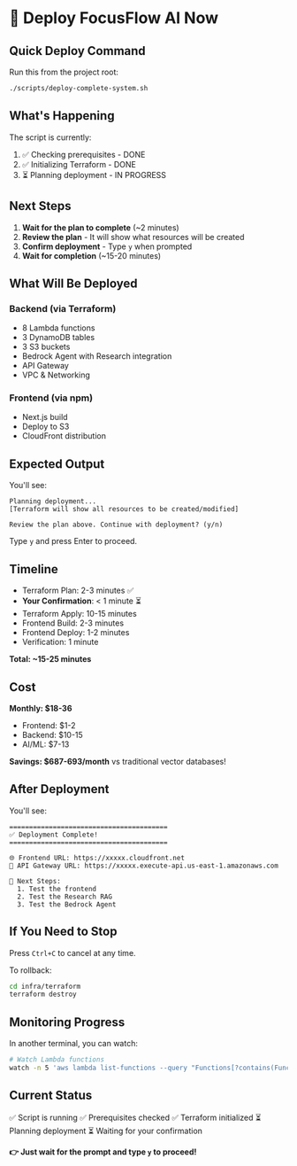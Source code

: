 # 🚀 Deploy FocusFlow AI Now

## Quick Deploy Command

Run this from the project root:

```bash
./scripts/deploy-complete-system.sh
```

## What's Happening

The script is currently:
1. ✅ Checking prerequisites - DONE
2. ✅ Initializing Terraform - DONE
3. ⏳ Planning deployment - IN PROGRESS

## Next Steps

1. **Wait for the plan to complete** (~2 minutes)
2. **Review the plan** - It will show what resources will be created
3. **Confirm deployment** - Type `y` when prompted
4. **Wait for completion** (~15-20 minutes)

## What Will Be Deployed

### Backend (via Terraform)
- 8 Lambda functions
- 3 DynamoDB tables
- 3 S3 buckets
- Bedrock Agent with Research integration
- API Gateway
- VPC & Networking

### Frontend (via npm)
- Next.js build
- Deploy to S3
- CloudFront distribution

## Expected Output

You'll see:
```
Planning deployment...
[Terraform will show all resources to be created/modified]

Review the plan above. Continue with deployment? (y/n)
```

Type `y` and press Enter to proceed.

## Timeline

- Terraform Plan: 2-3 minutes ✅
- **Your Confirmation**: < 1 minute ⏳
- Terraform Apply: 10-15 minutes
- Frontend Build: 2-3 minutes
- Frontend Deploy: 1-2 minutes
- Verification: 1 minute

**Total: ~15-25 minutes**

## Cost

**Monthly: $18-36**
- Frontend: $1-2
- Backend: $10-15
- AI/ML: $7-13

**Savings: $687-693/month** vs traditional vector databases!

## After Deployment

You'll see:
```
========================================
✅ Deployment Complete!
========================================

🌐 Frontend URL: https://xxxxx.cloudfront.net
🔌 API Gateway URL: https://xxxxx.execute-api.us-east-1.amazonaws.com

📝 Next Steps:
  1. Test the frontend
  2. Test the Research RAG
  3. Test the Bedrock Agent
```

## If You Need to Stop

Press `Ctrl+C` to cancel at any time.

To rollback:
```bash
cd infra/terraform
terraform destroy
```

## Monitoring Progress

In another terminal, you can watch:

```bash
# Watch Lambda functions
watch -n 5 'aws lambda list-functions --query "Functions[?contains(FunctionName, \`focusflow\`)].FunctionName"'
```

## Current Status

✅ Script is running
✅ Prerequisites checked
✅ Terraform initialized
⏳ Planning deployment
⏳ Waiting for your confirmation

**👉 Just wait for the prompt and type `y` to proceed!**
